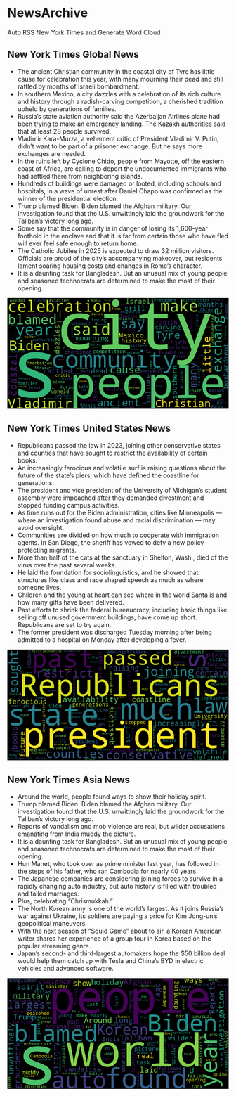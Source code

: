 # NewsArchive
Auto RSS New York Times and Generate Word Cloud

## New York Times Global News
* The ancient Christian community in the coastal city of Tyre has little cause for celebration this year, with many mourning their dead and still rattled by months of Israeli bombardment.
* In southern Mexico, a city dazzles with a celebration of its rich culture and history through a radish-carving competition, a cherished tradition upheld by generations of families.
* Russia’s state aviation authority said the Azerbaijan Airlines plane had been trying to make an emergency landing. The Kazakh authorities said that at least 28 people survived.
* Vladimir Kara-Murza, a vehement critic of President Vladimir V. Putin, didn’t want to be part of a prisoner exchange. But he says more exchanges are needed.
* In the ruins left by Cyclone Chido, people from Mayotte, off the eastern coast of Africa, are calling to deport the undocumented immigrants who had settled there from neighboring islands.
* Hundreds of buildings were damaged or looted, including schools and hospitals, in a wave of unrest after Daniel Chapo was confirmed as the winner of the presidential election.
* Trump blamed Biden. Biden blamed the Afghan military. Our investigation found that the U.S. unwittingly laid the groundwork for the Taliban’s victory long ago.
* Some say that the community is in danger of losing its 1,600-year foothold in the enclave and that it is far from certain those who have fled will ever feel safe enough to return home.
* The Catholic Jubilee in 2025 is expected to draw 32 million visitors. Officials are proud of the city’s accompanying makeover, but residents lament soaring housing costs and changes in Rome’s character.
* It is a daunting task for Bangladesh. But an unusual mix of young people and seasoned technocrats are determined to make the most of their opening.

![Global](./global.png)
## New York Times United States News
* Republicans passed the law in 2023, joining other conservative states and counties that have sought to restrict the availability of certain books.
* An increasingly ferocious and volatile surf is raising questions about the future of the state’s piers, which have defined the coastline for generations.
* The president and vice president of the University of Michigan’s student assembly were impeached after they demanded divestment and stopped funding campus activities.
* As time runs out for the Biden administration, cities like Minneapolis — where an investigation found abuse and racial discrimination — may avoid oversight.
* Communities are divided on how much to cooperate with immigration agents. In San Diego, the sheriff has vowed to defy a new policy protecting migrants.
* More than half of the cats at the sanctuary in Shelton, Wash., died of the virus over the past several weeks.
* He laid the foundation for sociolinguistics, and he showed that structures like class and race shaped speech as much as where someone lives.
* Children and the young at heart can see where in the world Santa is and how many gifts have been delivered.
* Past efforts to shrink the federal bureaucracy, including basic things like selling off unused government buildings, have come up short. Republicans are set to try again.
* The former president was discharged Tuesday morning after being admitted to a hospital on Monday after developing a fever.

![US](./usnews.png)
## New York Times Asia News
* Around the world, people found ways to show their holiday spirit.
* Trump blamed Biden. Biden blamed the Afghan military. Our investigation found that the U.S. unwittingly laid the groundwork for the Taliban’s victory long ago.
* Reports of vandalism and mob violence are real, but wilder accusations emanating from India muddy the picture.
* It is a daunting task for Bangladesh. But an unusual mix of young people and seasoned technocrats are determined to make the most of their opening.
* Hun Manet, who took over as prime minister last year, has followed in the steps of his father, who ran Cambodia for nearly 40 years.
* The Japanese companies are considering joining forces to survive in a rapidly changing auto industry, but auto history is filled with troubled and failed marriages.
* Plus, celebrating “Chrismukkah.”
* The North Korean army is one of the world’s largest.​ As it joins Russia’s war against Ukraine, its soldiers are paying a price for Kim Jong-un’s geopolitical maneuvers.
* With the next season of “Squid Game” about to air, a Korean American writer shares her experience of a group tour in Korea based on the popular streaming genre.
* Japan’s second- and third-largest automakers hope the $50 billion deal would help them catch up with Tesla and China’s BYD in electric vehicles and advanced software.

![Asian](./asian.png)

